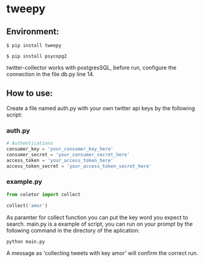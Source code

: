 # tweepy
## Environment:
```
$ pip install tweepy
```
```
$ pip install psycopg2
```
twitter-collector works with postgresSQL, before run, configure the connection in the file db.py line 14.
## How to use:
Create a file named auth.py with your own twitter api keys by the following script:
### auth.py
```py
# Authentications
consumer_key = 'your_consumer_key_here'
consumer_secret = 'your_consumer_secret_here'
access_token = 'your_access_token_here'
access_token_secret = 'your_access_token_secret_here'
```
### example.py
```py
from coletor import collect

collect('amor')
```
As paramter for collect function you can put the key word you expect to search.
main.py is a example of script, you can run on your prompt by the following command in the directory of the aplication:
```
python main.py
```
A message as 'collecting tweets with key amor' will confirm the correct run.
